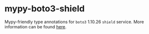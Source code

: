# mypy-boto3-shield

Mypy-friendly type annotations for `boto3` 1.10.26 `shield` service.
More information can be found [here](https://github.com/vemel/mypy_boto3).